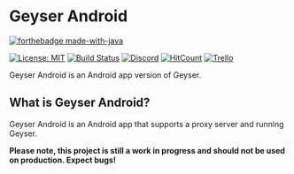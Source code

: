 # Geyser Android

[![forthebadge made-with-java](https://ForTheBadge.com/images/badges/made-with-java.svg)](https://java.com/)

[![License: MIT](https://img.shields.io/badge/license-MIT-blue.svg)](LICENSE)
[![Build Status](https://ci.opencollab.dev/job/GeyserMC/job/GeyserAndroid/job/master/icon)](https://ci.opencollab.dev/job/GeyserMC/job/GeyserAndroid/job/master/)
[![Discord](https://img.shields.io/discord/613163671870242838.svg?color=%237289da&label=discord)](http://discord.geysermc.org/)
[![HitCount](http://hits.dwyl.io/GeyserMC/GeyserAndroid.svg)](http://hits.dwyl.io/GeyserMC/GeyserAndroid)
[![Trello](https://img.shields.io/badge/trello-geyser--android-blue)](https://trello.com/b/pPJpl9dZ/geyser-android)

Geyser Android is an Android app version of Geyser.

## What is Geyser Android?
Geyser Android is an Android app that supports a proxy server and running Geyser.

**Please note, this project is still a work in progress and should not be used on production. Expect bugs!**
